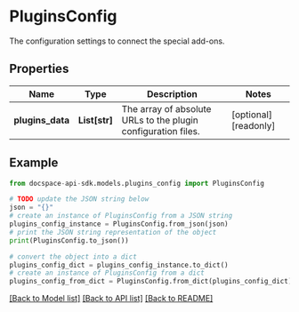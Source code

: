 # PluginsConfig
The configuration settings to connect the special add-ons.

## Properties

Name | Type | Description | Notes
------------ | ------------- | ------------- | -------------
**plugins_data** | **List[str]** | The array of absolute URLs to the plugin configuration files. | [optional] [readonly] 

## Example

```python
from docspace-api-sdk.models.plugins_config import PluginsConfig

# TODO update the JSON string below
json = "{}"
# create an instance of PluginsConfig from a JSON string
plugins_config_instance = PluginsConfig.from_json(json)
# print the JSON string representation of the object
print(PluginsConfig.to_json())

# convert the object into a dict
plugins_config_dict = plugins_config_instance.to_dict()
# create an instance of PluginsConfig from a dict
plugins_config_from_dict = PluginsConfig.from_dict(plugins_config_dict)
```
[[Back to Model list]](../README.md#documentation-for-models) [[Back to API list]](../README.md#documentation-for-api-endpoints) [[Back to README]](../README.md)


